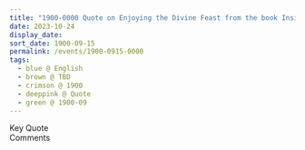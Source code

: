 ```yaml
---
title: "1900-0000 Quote on Enjoying the Divine Feast from the book Insights, Inspirations and Eternal Moments, Chapter 37, Pages 103 by Yogi Mahajan"
date: 2023-10-24
display_date: 
sort_date: 1900-09-15
permalink: /events/1900-0915-0000
tags:
  - blue @ English
  - brown @ TBD
  - crimson @ 1900
  - deeppink @ Quote
  - green @ 1900-09
---
```


<wave-list>
  <list-title color="green" width="75">Key Quote</list-title>
  <list-item color="BlanchedAlmond"  width="200"></list-item>
  <list-item color="Lavender"></list-item>
  <list-item color="BlanchedAlmond"></list-item>
</wave-list>

<br>

<wave-list>
  <list-title color="green" width="75">Comments</list-title>
  <list-item color="BlanchedAlmond"  width="200"></list-item>
  <list-item color="Lavender"></list-item>
  <list-item color="BlanchedAlmond"></list-item>
</wave-list>